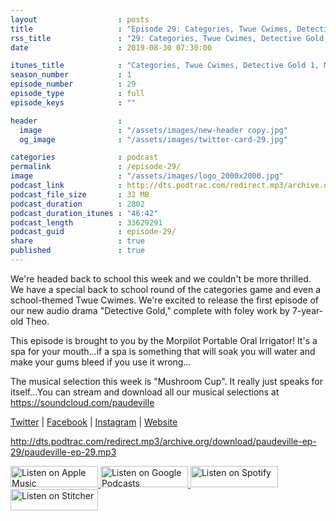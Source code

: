 ```yaml
---
layout                  : posts
title                   : "Episode 29: Categories, Twue Cwimes, Detective Gold 1, Mushroom Cup"
rss_title               : "29: Categories, Twue Cwimes, Detective Gold 1, Mushroom Cup"
date                    : 2019-08-30 07:30:00

itunes_title			: "Categories, Twue Cwimes, Detective Gold 1, Mushroom Cup"
season_number			: 1
episode_number			: 29
episode_type			: full
episode_keys			: ""

header                  : 
  image                 : "/assets/images/new-header copy.jpg"
  og_image              : "/assets/images/twitter-card-29.jpg"

categories              : podcast
permalink               : /episode-29/
image                   : "/assets/images/logo_2000x2000.jpg"
podcast_link            : http://dts.podtrac.com/redirect.mp3/archive.org/download/paudeville-ep-29/paudeville-ep-29.mp3
podcast_file_size       : 32 MB
podcast_duration        : 2802
podcast_duration_itunes : "46:42"
podcast_length          : 33629291
podcast_guid            : episode-29/
share                   : true
published               : true 
---
```

We're headed back to school this week and we couldn't be more thrilled. We have a special back to school round of the categories game and even a school-themed Twue Cwimes.
We're excited to release the first episode of our new audio drama "Detective Gold," complete with foley work by 7-year-old Theo.

This episode is brought to you by the Morpilot Portable Oral Irrigator! It's a spa for your mouth...if a spa is something that will soak you will water and make your gums bleed if you use it wrong...

The musical selection this week is "Mushroom Cup". It really just speaks for itself...You can stream and download all our musical selections at <a href="https://soundcloud.com/paudeville">https://soundcloud.com/paudeville</a>

<a href="https://twitter.com/paudeville">Twitter</a> | <a href="https://www.facebook.com/paudeville">Facebook</a> | <a href="https://www.instagram.com/paudevilleshow/">Instagram</a> | <a href="https://paudeville.com/">Website</a>

http://dts.podtrac.com/redirect.mp3/archive.org/download/paudeville-ep-29/paudeville-ep-29.mp3

<a href="https://itunes.apple.com/us/podcast/paudeville/id1450915591">
	<img src='{{ site.url }}{{ site.baseurl }}/assets/images/US_UK_Apple_Podcasts_Listen_Badge_RGB_140x34.png' width='140px' height='34' alt='Listen on Apple Music'/>
</a>
<a href="https://play.google.com/music/m/Igre2ostm2ltqiq4sabzzrl5jcy?t=Paudeville">
	<img src='{{ site.url }}{{ site.baseurl }}/assets/images/google_podcasts_badge_140x34.png' width='140px' height='34' alt='Listen on Google Podcasts'/>
</a>
<a href="https://open.spotify.com/show/4q5RNUUtU4XFqsymP7dcTw">
	<img src='{{ site.url }}{{ site.baseurl }}/assets/images/Spotify_Listen_Badge_RGB_140x34.png' width='140px' height='34' alt='Listen on Spotify'/>
</a>
<a href="https://www.stitcher.com/s?fid=363388&refid=stpr">
	<img src='{{ site.url }}{{ site.baseurl }}/assets/images/Stitcher_Listen_Badge_Color_Dark_BG_140x34.png' width='140px' height='34' alt='Listen on Stitcher'/>
</a>
